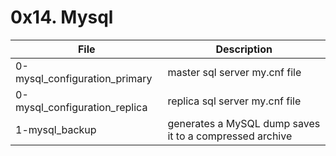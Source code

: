 # 0x14. Mysql

File | Description
--- | ---
0-mysql_configuration_primary | master sql server my.cnf file
0-mysql_configuration_replica | replica sql server my.cnf file
1-mysql_backup | generates a MySQL dump saves it to a compressed archive
